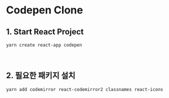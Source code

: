 # Codepen Clone

## 1. Start React Project

```
yarn create react-app codepen
```

<br>

## 2. 필요한 패키지 설치

```
yarn add codemirror react-codemirror2 classnames react-icons
```